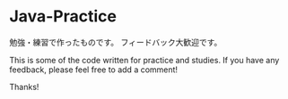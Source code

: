 # Java-Practice
勉強・練習で作ったものです。
フィードバック大歓迎です。

This is some of the code written for practice and studies. 
If you have any feedback, please feel free to add a comment!

Thanks!
